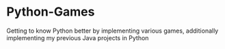 # Python-Games
Getting to know Python better by implementing various games, additionally implementing my previous Java projects in Python
